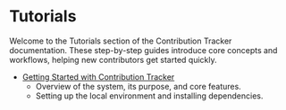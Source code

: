 # Tutorials  

Welcome to the Tutorials section of the Contribution Tracker documentation. These step-by-step guides introduce core concepts and workflows, helping new contributors get started quickly.  

- [Getting Started with Contribution Tracker](getting-started.md)  
  - Overview of the system, its purpose, and core features.  
  - Setting up the local environment and installing dependencies.
